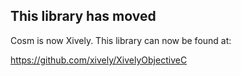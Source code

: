 ## This library has moved

Cosm is now Xively. This library can now be found at:

https://github.com/xively/XivelyObjectiveC